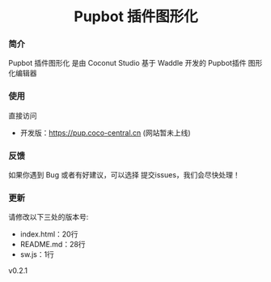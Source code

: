

<h1 align="center">
Pupbot 插件图形化
</h1>

### 简介
Pupbot 插件图形化 是由 Coconut Studio 基于 Waddle 开发的 Pupbot插件 图形化编辑器

### 使用

直接访问

- 开发版：https://pup.coco-central.cn (网站暂未上线)

### 反馈

如果你遇到 Bug 或者有好建议，可以选择 提交issues，我们会尽快处理！

### 更新

请修改以下三处的版本号:

- index.html：20行
- README.md：28行
- sw.js：1行

<div class="waddle-version-bot">v0.2.1</div>